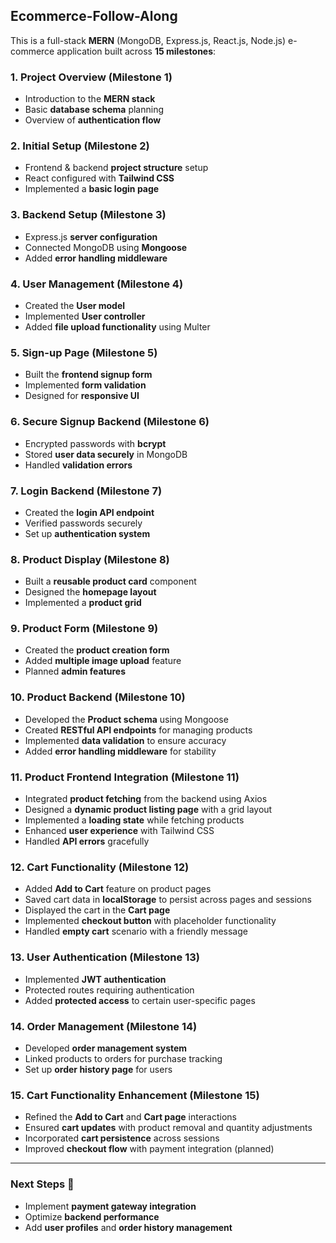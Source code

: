 ## **Ecommerce-Follow-Along**  

This is a full-stack **MERN** (MongoDB, Express.js, React.js, Node.js) e-commerce application built across **15 milestones**:  

### **1. Project Overview (Milestone 1)**  
- Introduction to the **MERN stack**  
- Basic **database schema** planning  
- Overview of **authentication flow**  

### **2. Initial Setup (Milestone 2)**  
- Frontend & backend **project structure** setup  
- React configured with **Tailwind CSS**  
- Implemented a **basic login page**  

### **3. Backend Setup (Milestone 3)**  
- Express.js **server configuration**  
- Connected MongoDB using **Mongoose**  
- Added **error handling middleware**  

### **4. User Management (Milestone 4)**  
- Created the **User model**  
- Implemented **User controller**  
- Added **file upload functionality** using Multer  

### **5. Sign-up Page (Milestone 5)**  
- Built the **frontend signup form**  
- Implemented **form validation**  
- Designed for **responsive UI**  

### **6. Secure Signup Backend (Milestone 6)**  
- Encrypted passwords with **bcrypt**  
- Stored **user data securely** in MongoDB  
- Handled **validation errors**  

### **7. Login Backend (Milestone 7)**  
- Created the **login API endpoint**  
- Verified passwords securely  
- Set up **authentication system**  

### **8. Product Display (Milestone 8)**  
- Built a **reusable product card** component  
- Designed the **homepage layout**  
- Implemented a **product grid**  

### **9. Product Form (Milestone 9)**  
- Created the **product creation form**  
- Added **multiple image upload** feature  
- Planned **admin features**  

### **10. Product Backend (Milestone 10)**  
- Developed the **Product schema** using Mongoose  
- Created **RESTful API endpoints** for managing products  
- Implemented **data validation** to ensure accuracy  
- Added **error handling middleware** for stability  

### **11. Product Frontend Integration (Milestone 11)**  
- Integrated **product fetching** from the backend using Axios  
- Designed a **dynamic product listing page** with a grid layout  
- Implemented a **loading state** while fetching products  
- Enhanced **user experience** with Tailwind CSS  
- Handled **API errors** gracefully  

### **12. Cart Functionality (Milestone 12)**  
- Added **Add to Cart** feature on product pages  
- Saved cart data in **localStorage** to persist across pages and sessions  
- Displayed the cart in the **Cart page**  
- Implemented **checkout button** with placeholder functionality  
- Handled **empty cart** scenario with a friendly message  

### **13. User Authentication (Milestone 13)**  
- Implemented **JWT authentication**  
- Protected routes requiring authentication  
- Added **protected access** to certain user-specific pages  

### **14. Order Management (Milestone 14)**  
- Developed **order management system**  
- Linked products to orders for purchase tracking  
- Set up **order history page** for users  

### **15. Cart Functionality Enhancement (Milestone 15)**  
- Refined the **Add to Cart** and **Cart page** interactions  
- Ensured **cart updates** with product removal and quantity adjustments  
- Incorporated **cart persistence** across sessions  
- Improved **checkout flow** with payment integration (planned)

---

### **Next Steps** 🚀  
- Implement **payment gateway integration**  
- Optimize **backend performance**  
- Add **user profiles** and **order history management**  
